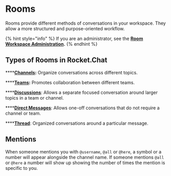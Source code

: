 # Rooms

Rooms provide different methods of conversations in your workspace. They allow a more structured and purpose-oriented workflow.

{% hint style="info" %}
If you are an administrator, see the [**Room Workspace Administration**](../../workspace-administration/rooms.md)**.**
{% endhint %}

## Types of Rooms in Rocket.Chat

****[**Channels**](channels/)**:** Organize conversations across different topics.

****[**Teams**](teams/)**:** Promotes collaboration between different teams.

****[**Discussions**](../../workspace-administration/settings/discussion.md):  Allows a separate focused conversation around larger topics in a team or channel.

****[**Direct Messages**](direct-messages/): Allows one-off conversations that do not require a channel or team.

****[**Thread**](../../workspace-administration/settings/threads.md): Organized conversations around a particular message.

## Mentions

When someone mentions you with `@username`, `@all` or `@here`, a symbol or a number will appear alongside the channel name. If someone mentions `@all` or `@here` a number will show up showing the number of times the mention is specific to you.
